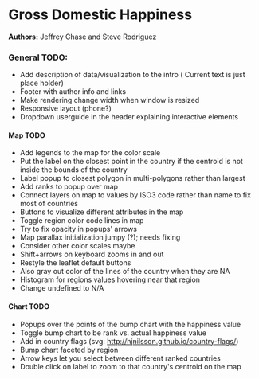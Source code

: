 # Gross Domestic Happiness

**Authors:** Jeffrey Chase and Steve Rodriguez


### General TODO:

- Add description of data/visualization to the intro ( Current text is just place holder)
- Footer with author info and links
- Make rendering change width when window is resized
- Responsive layout (phone?)
- Dropdown userguide in the header explaining interactive elements


#### Map TODO


- Add legends to the map for the color scale
- Put the label on the closest point in the country if the centroid is not inside the bounds of the country
- Label popup to closest polygon in multi-polygons rather than largest
- Add ranks to popup over map
- Connect layers on map to values by ISO3 code rather than name to fix most of countries
- Buttons to visualize different attributes in the map
- Toggle region color code lines in map
- Try to fix opacity in popups' arrows
- Map parallax initialization jumpy (?); needs fixing
- Consider other color scales maybe
- Shift+arrows on keyboard zooms in and out
- Restyle the leaflet default buttons
- Also gray out color of the lines of the country when they are NA
- Histogram for regions values hovering near that region
- Change undefined to  N/A

#### Chart TODO

- Popups over the points of the bump chart with the happiness value
- Toggle bump chart to be rank vs. actual happiness value
- Add in country flags (svg: http://hjnilsson.github.io/country-flags/)
- Bump chart faceted by region
- Arrow keys let you select between different ranked countries
- Double click on label to zoom to that country's centroid on the map
